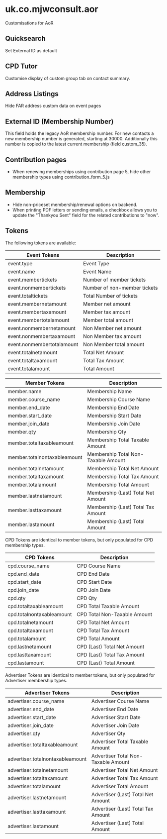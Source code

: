 # uk.co.mjwconsult.aor
Customisations for AoR

## Quicksearch
Set External ID as default

## CPD Tutor
Customise display of custom group tab on contact summary.

## Address Listings
Hide FAR address custom data on event pages

## External ID (Membership Number)
This field holds the legacy AoR membership number.  For new contacts a new membership number is generated, starting at 30000.  Additionally this number is copied to the latest current membership (field custom_35).

## Contribution pages

* When renewing memberships using contribution page 5, hide other membership types using contribution_form_5.js

## Membership

* Hide non-priceset membership/renewal options on backend. 
* When printing PDF letters or sending emails, a checkbox allows you to update the 
"Thankyou Sent" field for the related contributions to "now". 

## Tokens
The following tokens are available:

| Event Tokens         | Description   |
| ------------- |-------------|
| event.type | Event Type |
| event.name | Event Name |
| event.membertickets | Number of member tickets |
| event.nonmembertickets | Number of non-member tickets |
| event.totaltickets | Total Number of tickets |
| event.membernetamount | Member net amount |
| event.membertaxamount | Member tax amount |
| event.membertotalamount | Member total amount |
| event.nonmembernetamount | Non Member net amount |
| event.nonmembertaxamount | Non Member tax amount |
| event.nonmembertotalamount | Non Member total amount |
| event.totalnetamount | Total Net Amount |
| event.totaltaxamount | Total Tax Amount |
| event.totalamount | Total Amount |

| Member Tokens         | Description   |
| ------------- |-------------|
| member.name | Membership Name |
| member.course_name | Membership Course Name |
| member.end_date | Membership End Date |
| member.start_date | Membership Start Date |
| member.join_date | Membership Join Date |
| member.qty | Membership Qty |
| member.totaltaxableamount | Membership Total Taxable Amount |
| member.totalnontaxableamount | Membership Total Non-Taxable Amount |
| member.totalnetamount | Membership Total Net Amount |
| member.totaltaxamount | Membership Total Tax Amount |
| member.totalamount | Membership Total Amount |
| member.lastnetamount | Membership (Last) Total Net Amount |
| member.lasttaxamount | Membership (Last) Total Tax Amount |
| member.lastamount | Membership (Last) Total Amount |

CPD Tokens are identical to member tokens, but only populated for CPD membership types.

| CPD Tokens         | Description   |
| ------------- |-------------|
| cpd.course_name | CPD Course Name |
| cpd.end_date | CPD End Date |
| cpd.start_date | CPD Start Date |
| cpd.join_date | CPD Join Date |
| cpd.qty | CPD Qty |
| cpd.totaltaxableamount | CPD Total Taxable Amount |
| cpd.totalnontaxableamount | CPD Total Non-Taxable Amount |
| cpd.totalnetamount | CPD Total Net Amount |
| cpd.totaltaxamount | CPD Total Tax Amount |
| cpd.totalamount | CPD Total Amount |
| cpd.lastnetamount | CPD (Last) Total Net Amount |
| cpd.lasttaxamount | CPD (Last) Total Tax Amount |
| cpd.lastamount | CPD (Last) Total Amount |

Advertiser Tokens are identical to member tokens, but only populated for Advertiser membership types.

| Advertiser Tokens         | Description   |
| ------------- |-------------|
| advertiser.course_name | Advertiser Course Name |
| advertiser.end_date | Advertiser End Date |
| advertiser.start_date | Advertiser Start Date |
| advertiser.join_date | Advertiser Join Date |
| advertiser.qty | Advertiser Qty |
| advertiser.totaltaxableamount | Advertiser Total Taxable Amount |
| advertiser.totalnontaxableamount | Advertiser Total Non-Taxable Amount |
| advertiser.totalnetamount | Advertiser Total Net Amount |
| advertiser.totaltaxamount | Advertiser Total Tax Amount |
| advertiser.totalamount | Advertiser Total Amount |
| advertiser.lastnetamount | Advertiser (Last) Total Net Amount |
| advertiser.lasttaxamount | Advertiser (Last) Total Tax Amount |
| advertiser.lastamount | Advertiser (Last) Total Amount |
